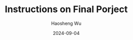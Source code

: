 ---
title: Instructions on Final Porject
author: Haosheng Wu
date: 2024-09-04
category: Jekyll
layout: post
---